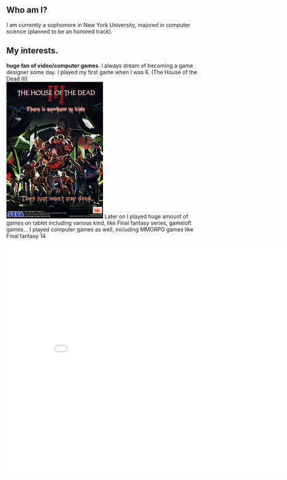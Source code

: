 
## Who am I? 

I am currently a sophomore in New York University, majored in computer science (planned to be an honored track).

## **My interests.** 
**huge fan of video/computer games**. I always dream of becoming a game designer some day. I played my first game when I was 6. (The House of the Dead III)  
![](pic/The_House_of_the_Dead_III_Poster.png)
Later on I played huge amount of games on tablet including various kind, like Final fantasy series, gameloft games... I played computer games as well, including MMORPG games like Final fantasy 14 

<center><embed src="Resume Bob.pdf" width="850" height="600"></center>